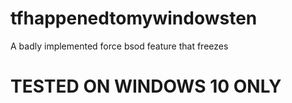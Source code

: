 # tfhappenedtomywindowsten

A badly implemented force bsod feature that freezes

# TESTED ON WINDOWS 10 ONLY
